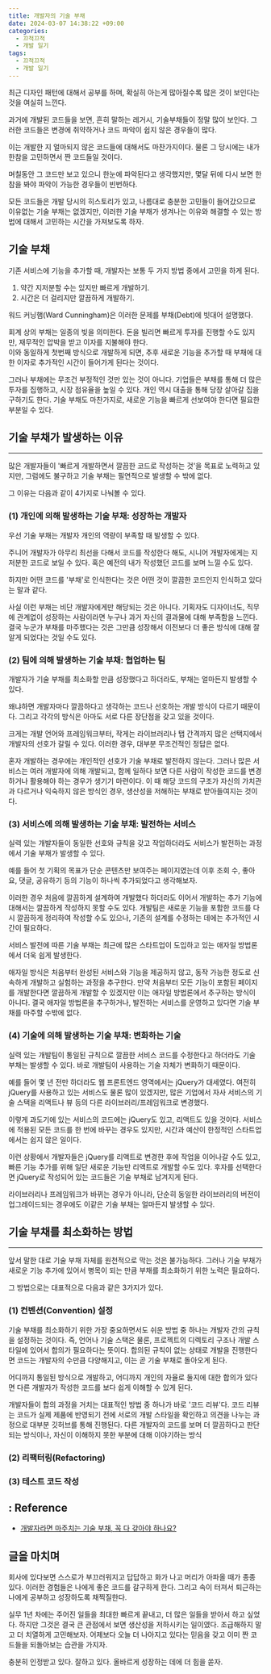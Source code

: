 ```yaml
---
title: 개발자의 기술 부채
date: 2024-03-07 14:38:22 +09:00
categories:
  - 끄적끄적
  - 개발 일기
tags:
  - 끄적끄적
  - 개발 일기
---
```



최근 디자인 패턴에 대해서 공부를 하며, 확실히 아는게 많아질수록 많은 것이 보인다는 것을 여실히 느낀다.

과거에 개발된 코드들을 보면, 흔히 말하는 레거시, 기술부채들이 정말 많이 보인다. 그러한 코드들은 변경에 취약하거나 코드 파악이 쉽지 않은 경우들이 많다.

이는 개발한 지 얼마되지 않은 코드들에 대해서도 마찬가지이다. 물론 그 당시에는 내가 한참을 고민하면서 짠 코드들일 것이다.

며칠동안 그 코드만 보고 있으니 한눈에 파악된다고 생각했지만, 몇달 뒤에 다시 보면 한참을 봐야 파악이 가능한 경우들이 빈번하다.

모든 코드들은 개발 당시의 히스토리가 있고, 나름대로 충분한 고민들이 들어갔으므로 이유없는 기술 부채는 없겠지만, 이러한 기술 부채가 생겨나는 이유와 해결할 수 있는 방법에 대해서 고민하는 시간을 가져보도록 하자.

## 기술 부채

기존 서비스에 기능을 추가할 때, 개발자는 보통 두 가지 방법 중에서 고민을 하게 된다.

1. 약간 지저분할 수는 있지만 빠르게 개발하기.
2. 시간은 더 걸리지만 깔끔하게 개발하기.

워드 커닝햄(Ward Cunningham)은 이러한 문제를 부채(Debt)에 빗대어 설명했다.

회계 상의 부채는 일종의 빚을 의미한다. 돈을 빌리면 빠르게 투자를 진행할 수도 있지만, 재무적인 압박을 받고 이자를 지불해야 한다.  
이와 동일하게 첫번째 방식으로 개발하게 되면, 추후 새로운 기능을 추가할 때 부채에 대한 이자로 추가적인 시간이 들어가게 된다는 것이다.

그러나 부채에는 무조건 부정적인 것만 있는 것이 아니다. 기업들은 부채를 통해 더 많은 투자를 집행하고, 시장 점유율을 높일 수 있다. 개인 역시 대출을 통해 당장 살아갈 집을 구하기도 한다. 기술 부채도 마찬가지로, 새로운 기능을 빠르게 선보여야 한다면 필요한 부분일 수 있다.

## 기술 부채가 발생하는 이유
---
많은 개발자들이 '빠르게 개발하면서 깔끔한 코드로 작성하는 것'을 목표로 노력하고 있지만, 그럼에도 불구하고 기술 부채는 필연적으로 발생할 수 밖에 없다.

그 이유는 다음과 같이 4가지로 나눠볼 수 있다.


### (1) 개인에 의해 발생하는 기술 부채: 성장하는 개발자

우선 기술 부채는 개발자 개인의 역량이 부족할 때 발생할 수 있다.

주니어 개발자가 아무리 최선을 다해서 코드를 작성한다 해도, 시니어 개발자에게는 지저분한 코드로 보일 수 있다. 혹은 예전의 내가 작성했던 코드를 보며 느낄 수도 있다.

하지만 어떤 코드를 '부채'로 인식한다는 것은 어떤 것이 깔끔한 코드인지 인식하고 있다는 말과 같다.

사실 이런 부채는 비단 개발자에게만 해당되는 것은 아니다. 기획자도 디자이너도, 직무에 관계없이 성장하는 사람이라면 누구나 과거 자신의 결과물에 대해 부족함을 느낀다.
결국 누군가 부채를 마주했다는 것은 그만큼 성장해서 이전보다 더 좋은 방식에 대해 잘 알게 되었다는 것일 수도 있다.


### (2) 팀에 의해 발생하는 기술 부채: 협업하는 팀

개발자가 기술 부채를 최소화할 만큼 성장했다고 하더라도, 부채는 얼마든지 발생할 수 있다.

왜냐하면 개발자마다 깔끔하다고 생각하는 코드나 선호하는 개발 방식이 다르기 때문이다. 그리고 각각의 방식은 아마도 서로 다른 장단점을 갖고 있을 것이다.

크게는 개발 언어와 프레임워크부터, 작게는 라이브러리나 탭 간격까지 많은 선택지에서 개발자의 선호가 갈릴 수 있다. 이러한 경우, 대부분 무조건적인 정답은 없다.

혼자 개발하는 경우에는 개인적인 선호가 기술 부채로 발전하지 않는다. 그러나 많은 서비스는 여러 개발자에 의해 개발되고, 함께 일하다 보면 다른 사람이 작성한 코드를 변경하거나 활용해야 하는 경우가 생기기 마련이다. 이 때 해당 코드의 구조가 자신의 가치관과 다르거나 익숙하지 않은 방식인 경우, 생산성을 저해하는 부채로 받아들여지는 것이다.


### (3) 서비스에 의해 발생하는 기술 부채: 발전하는 서비스

실력 있는 개발자들이 동일한 선호와 규칙을 갖고 작업하더라도 서비스가 발전하는 과정에서 기술 부채가 발생할 수 있다.

예를 들어 첫 기획의 목표가 단순 콘텐츠만 보여주는 페이지였는데 이후 조회 수, 좋아요, 댓글, 공유하기 등의 기능이 하나씩 추가되었다고 생각해보자.

이러한 경우 처음에 깔끔하게 설계하여 개발했다 하더라도 이어서 개발하는 추가 기능에 대해서는 깔끔하게 작성하지 못할 수도 있다. 개발팀은 새로운 기능을 포함한 코드를 다시 깔끔하게 정리하여 작성할 수도 있으나, 기존의 설계를 수정하는 데에는 추가적인 시간이 필요하다.

서비스 발전에 따른 기술 부채는 최근에 많은 스타트업이 도입하고 있는 애자일 방법론에서 더욱 쉽게 발생한다.

애자일 방식은 처음부터 완성된 서비스와 기능을 제공하지 않고, 동작 가능한 정도로 신속하게 개발하고 실험하는 과정을 추구한다. 만약 처음부터 모든 기능이 포함된 페이지를 개발한다면 깔끔하게 개발할 수 있겠지만 이는 애자일 방법론에서 추구하는 방식이 아니다. 결국 애자일 방법론을 추구하거나, 발전하는 서비스를 운영하고 있다면 기술 부채를 마주할 수밖에 없다.


### (4) 기술에 의해 발생하는 기술 부채: 변화하는 기술

실력 있는 개발팀이 통일된 규칙으로 깔끔한 서비스 코드를 수정한다고 하더라도 기술 부채는 발생할 수 있다. 바로 개발팀이 사용하는 기술 자체가 변화하기 때문이다.

예를 들어 몇 년 전만 하더라도 웹 프론트엔드 영역에서는 jQuery가 대세였다. 여전히 jQuery를 사용하고 있는 서비스도 물론 많이 있겠지만, 많은 기업에서 자사 서비스의 기술 스택을 리액트나 뷰 등의 다른 라이브러리/프레임워크로 변경했다.

이렇게 과도기에 있는 서비스의 코드에는 jQuery도 있고, 리액트도 있을 것이다. 서비스에 적용된 모든 코드를 한 번에 바꾸는 경우도 있지만, 시간과 예산이 한정적인 스타트업에서는 쉽지 않은 일이다.

이런 상황에서 개발자들은 jQuery를 리액트로 변경한 후에 작업을 이어나갈 수도 있고, 빠른 기능 추가를 위해 일단 새로운 기능만 리액트로 개발할 수도 있다. 후자를 선택한다면 jQuery로 작성되어 있는 코드들은 기술 부채로 남겨지게 된다.

라이브러리나 프레임워크가 바뀌는 경우가 아니라, 단순히 동일한 라이브러리의 버전이 업그레이드되는 경우에도 이같은 기술 부채는 얼마든지 발생할 수 있다.


## 기술 부채를 최소화하는 방법
---

앞서 말한 대로 기술 부채 자체를 원천적으로 막는 것은 불가능하다. 그러나 기술 부채가 새로운 기능 추가에 있어서 병목이 되는 만큼 부채를 최소화하기 위한 노력은 필요하다.

그 방법으로는 대표적으로 다음과 같은 3가지가 있다.

### (1) 컨벤션(Convention) 설정

기술 부채를 최소화하기 위한 가장 중요하면서도 쉬운 방법 중 하나는 개발자 간의 규칙을 설정하는 것이다.
즉, 언어나 기술 스택은 물론, 프로젝트의 디렉토리 구조나 개발 스타일에 있어서 합의가 필요하다는 뜻이다. 합의된 규칙이 없는 상태로 개발을 진행한다면 코드는 개발자의 수만큼 다양해지고, 이는 곧 기술 부채로 돌아오게 된다.

어디까지 통일된 방식으로 개발하고, 어디까지 개인의 자율로 둘지에 대한 합의가 있다면 다른 개발자가 작성한 코드를 보다 쉽게 이해할 수 있게 된다.

개발자들이 합의 과정을 거치는 대표적인 방법 중 하나가 바로 '코드 리뷰'다. 코드 리뷰는 코드가 실제 제품에 반영되기 전에 서로의 개발 스타일을 확인하고 의견을 나누는 과정으로 대부분 깃허브를 통해 진행된다. 다른 개발자의 코드를 보며 더 깔끔하다고 판단되는 방식이나, 자신이 이해하지 못한 부분에 대해 이야기하는 방식

### (2) 리팩터링(Refactoring)

### (3) 테스트 코드 작성


## : Reference
- [개발자라면 마주치는 기술 부채, 꼭 다 갚아야 하나요?](https://yozm.wishket.com/magazine/detail/1331/?page=1#comment_1081)


## 글을 마치며

회사에 있다보면 스스로가 부끄러워지고 답답하고 화가 나고 머리가 아파올 때가 종종 있다.
이러한 경험들은 나에게 좋은 코드를 갈구하게 한다. 그리고 속이 터져서 퇴근하는 나에게 공부하고 성장하도록 채찍질한다.

실무 1년 차에는 주어진 일들을 최대한 빠르게 끝내고, 더 많은 일들을 받아서 하고 싶었다. 하지만 그것은 결국 큰 관점에서 보면 생산성을 저하시키는 일이였다.
조급해하지 말고 더 치열하게 고민해보자. 어제보다 오늘 더 나아지고 있다는 믿음을 갖고 이미 짠 코드들을 되돌아보는 습관을 가지자.

충분히 인정받고 있다. 잘하고 있다. 올바르게 성장하는 데에 더 힘을 쏟자.